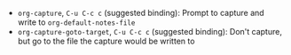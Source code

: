 - `org-capture`, `C-u C-c c` (suggested binding): Prompt to capture and write to `org-default-notes-file`
- `org-capture-goto-target`, `C-u C-c c` (suggested binding): Don't capture, but go to the file the capture would be written to
